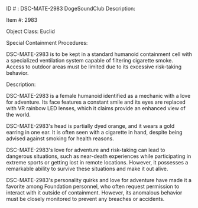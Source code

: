 ID # : DSC-MATE-2983
DogeSoundClub Description:

Item #: 2983

Object Class: Euclid

Special Containment Procedures:

DSC-MATE-2983 is to be kept in a standard humanoid containment cell with a specialized ventilation system capable of filtering cigarette smoke. Access to outdoor areas must be limited due to its excessive risk-taking behavior.

Description:

DSC-MATE-2983 is a female humanoid identified as a mechanic with a love for adventure. Its face features a constant smile and its eyes are replaced with VR rainbow LED lenses, which it claims provide an enhanced view of the world.

DSC-MATE-2983's head is partially dyed orange, and it wears a gold earring in one ear. It is often seen with a cigarette in hand, despite being advised against smoking for health reasons.

DSC-MATE-2983's love for adventure and risk-taking can lead to dangerous situations, such as near-death experiences while participating in extreme sports or getting lost in remote locations. However, it possesses a remarkable ability to survive these situations and make it out alive.

DSC-MATE-2983's personality quirks and love for adventure have made it a favorite among Foundation personnel, who often request permission to interact with it outside of containment. However, its anomalous behavior must be closely monitored to prevent any breaches or accidents.